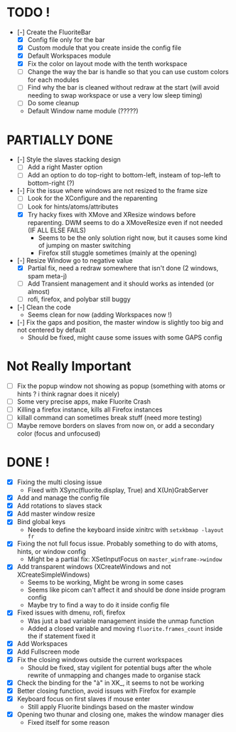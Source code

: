 # TODO !
- [-] Create the FluoriteBar
    - [x] Config file only for the bar
    - [x] Custom module that you create inside the config file
    - [x] Default Workspaces module
    - [x] Fix the color on layout mode with the tenth workspace
    - [ ] Change the way the bar is handle so that you can use custom colors for each modules
    - [ ] Find why the bar is cleaned without redraw at the start (will avoid needing to swap workspace or use a very low sleep timing)
    - [ ] Do some cleanup
    - Default Window name module (?????)

# PARTIALLY DONE
- [-] Style the slaves stacking design
    - [ ] Add a right Master option
    - [ ] Add an option to do top-right to bottom-left, insteam of top-left to bottom-right (?) 
- [-] Fix the issue where windows are not resized to the frame size
    - [ ] Look for the XConfigure and the reparenting
    - [ ] Look for hints/atoms/attributes
    - [x] Try hacky fixes with XMove and XResize windows before reparenting. DWM seems to do a XMoveResize even if not needed (IF ALL ELSE FAILS) 
        - Seems to be the only solution right now, but it causes some kind of jumping on master switching
        - Firefox still stuggle sometimes (mainly at the opening)
- [-] Resize Window go to negative value
    - [x] Partial fix, need a redraw somewhere that isn't done (2 windows, spam meta-j)
    - [ ] Add Transient management and it should works as intended (or almost)
    - [ ] rofi, firefox, and polybar still buggy
- [-] Clean the code
    - Seems clean for now (adding Workspaces now !)
- [-] Fix the gaps and position, the master window is slightly too big and not centered by default
    - Should be fixed, might cause some issues with some GAPS config

# Not Really Important
- [ ] Fix the popup window not showing as popup (something with atoms or hints ? i think ragnar does it nicely)
- [ ] Some very precise apps, make Fluorite Crash
- [ ] Killing a firefox instance, kills all Firefox instances
- [ ] killall command can sometimes break stuff (need more testing)
- [ ] Maybe remove borders on slaves from now on, or add a secondary color (focus and unfocused)

# DONE !
- [x] Fixing the multi closing issue
    - Fixed with XSync(fluorite.display, True) and X(Un)GrabServer
- [x] Add and manage the config file
- [x] Add rotations to slaves stack
- [x] Add master window resize
- [x] Bind global keys
    - Needs to define the keyboard inside xinitrc with `setxkbmap -layout fr`
- [x] Fixing the not full focus issue. Probably something to do with atoms, hints, or window config
    - Might be a partial fix: XSetInputFocus on `master_winframe->window`
- [x] Add transparent windows (XCreateWindows and not XCreateSimpleWindows)
    - Seems to be working, Might be wrong in some cases
    - Seems like picom can't affect it and should be done inside program config
    - Maybe try to find a way to do it inside config file
- [x] Fixed issues with dmenu, rofi, firefox
    - Was just a bad variable management inside the unmap function
    - Added a closed variable and moving `fluorite.frames_count` inside the if statement fixed it
- [x] Add Workspaces
- [x] Add Fullscreen mode
- [x] Fix the closing windows outside the current workspaces
    - Should be fixed, stay vigilent for potential bugs after the whole rewrite of unmapping and changes made to organise stack
- [x] Check the binding for the "à" in XK_, it seems to not be working
- [x] Better closing function, avoid issues with Firefox for example
- [x] Keyboard focus on first slaves if mouse enter
    - Still apply Fluorite bindings based on the master window
- [x] Opening two thunar and closing one, makes the window manager dies
    - Fixed itself for some reason
